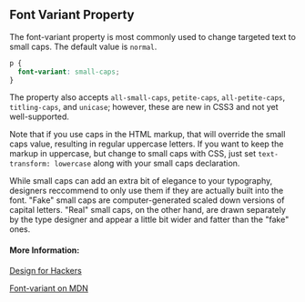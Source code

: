 ## Font Variant Property

The font-variant property is most commonly used to change targeted text to small caps. The default value is `normal`.

```css
p {
  font-variant: small-caps;
}
```
The property also accepts `all-small-caps`, `petite-caps`, `all-petite-caps`, `titling-caps`, and `unicase`; however, these are new in CSS3 and not yet well-supported.

Note that if you use caps in the HTML markup, that will override the small caps value, resulting in regular uppercase letters. If you want to keep the markup in uppercase, but change to small caps with CSS, just set `text-transform: lowercase` along with your small caps declaration.

While small caps can add an extra bit of elegance to your typography, designers reccommend to only use them if they are actually built into the font. "Fake" small caps are computer-generated scaled down versions of capital letters. "Real" small caps, on the other hand, are drawn separately by the type designer and appear a little bit wider and fatter than the "fake" ones. 

#### More Information:
[Design for Hackers](https://designforhackers.com/blog/small-caps/)

[Font-variant on MDN](https://developer.mozilla.org/en-US/docs/Web/CSS/font-variant)

